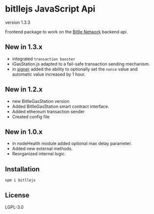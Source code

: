 # bitllejs JavaScript Api

version 1.3.3

Frontend package to work on the  [Bitlle Network](https://bitlle.network) backend api.

## New in 1.3.x

- integrated `transaction booster`
- iGasStation.js adapted to a fail-safe transaction sending mechanism.
- in [signer](./lib/signer.js) added the ability to optionally set the `nonce` value and automatic value increased by 1 hour.

## New in 1.2.x

- new BitlleGasStation version
- Added BitlleGasStation smart contract interface.
- Added ethereum transaction sender
- Created config file

## New in 1.0.x

- in nodeHealth module added optional max delay parameter.
- Added new external methods.
- Reorganized internal logic.

## Installation

```bash
npm i bitllejs
```

## License

LGPL-3.0
